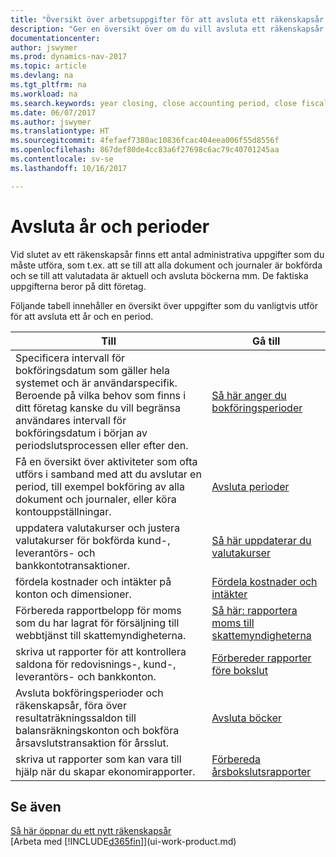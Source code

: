 ```yaml
---
title: "Översikt över arbetsuppgifter för att avsluta ett räkenskapsår och bokföringsperioder"
description: "Ger en översikt över om du vill avsluta ett räkenskapsår eller en bokföringsperiod, till exempel att se till att dokument och journaler är bokförda och verifiering av banksaldon."
documentationcenter: 
author: jswymer
ms.prod: dynamics-nav-2017
ms.topic: article
ms.devlang: na
ms.tgt_pltfrm: na
ms.workload: na
ms.search.keywords: year closing, close accounting period, close fiscal year, bank account detailed trial balance
ms.date: 06/07/2017
ms.author: jswymer
ms.translationtype: HT
ms.sourcegitcommit: 4fefaef7380ac10836fcac404eea006f55d8556f
ms.openlocfilehash: 867def80de4cc83a6f27698c6ac79c40701245aa
ms.contentlocale: sv-se
ms.lasthandoff: 10/16/2017

---
```

# <a name="closing-years-and-periods"></a>Avsluta år och perioder
Vid slutet av ett räkenskapsår finns ett antal administrativa uppgifter som du måste utföra, som t.ex. att se till att alla dokument och journaler är bokförda och se till att valutadata är aktuell och avsluta böckerna mm. De faktiska uppgifterna beror på ditt företag.

Följande tabell innehåller en översikt över uppgifter som du vanligtvis utför för att avsluta ett år och en period. 

| Till | Gå till |
| --- | --- |
| Specificera intervall för bokföringsdatum som gäller hela systemet och är användarspecifik. Beroende på vilka behov som finns i ditt företag kanske du vill begränsa användares intervall för bokföringsdatum i början av periodslutsprocessen eller efter den. |[Så här anger du bokföringsperioder](finance-how-specify-posting-periods.md) |
| Få en översikt över aktiviteter som ofta utförs i samband med att du avslutar en period, till exempel bokföring av alla dokument och journaler, eller köra kontouppställningar. |[Avsluta perioder](year-how-complete-period-end-processes.md) |
| uppdatera valutakurser och justera valutakurser för bokförda kund-, leverantörs- och bankkontotransaktioner. |[Så här uppdaterar du valutakurser](finance-how-update-currencies.md) |
| fördela kostnader och intäkter på konton och dimensioner. |[Fördela kostnader och intäkter](year-allocate-costs-income.md) |
| Förbereda rapportbelopp för moms som du har lagrat för försäljning till webbtjänst till skattemyndigheterna. |[Så här: rapportera moms till skattemyndigheterna](finance-how-report-vat.md)|
| skriva ut rapporter för att kontrollera saldona för redovisnings-, kund-, leverantörs- och bankkonton. |[Förbereder rapporter före bokslut](year-prepare-preclose-reports.md) |
| Avsluta bokföringsperioder och räkenskapsår, föra över resultaträkningssaldon till balansräkningskonton och bokföra årsavslutstransaktion för årsslut. |[Avsluta böcker](year-close-books.md) |
| skriva ut rapporter som kan vara till hjälp när du skapar ekonomirapporter. |[Förbereda årsbokslutsrapporter](year-prepare-close-statement.md) |

## <a name="see-also"></a>Se även
[Så här öppnar du ett nytt räkenskapsår](finance-how-open-new-fiscal-year.md)  
[Arbeta med [!INCLUDE[d365fin](includes/d365fin_md.md)]](ui-work-product.md)

